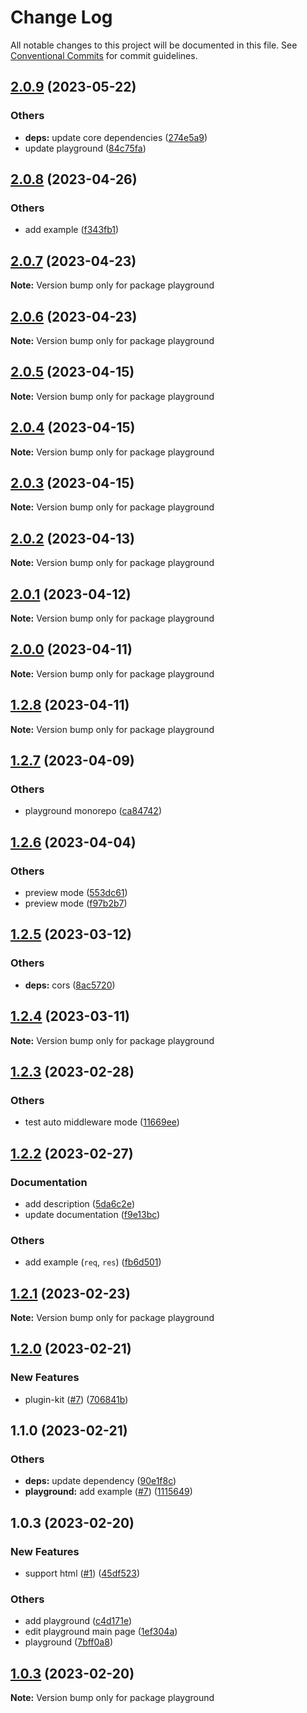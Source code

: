 # Change Log

All notable changes to this project will be documented in this file.
See [Conventional Commits](https://conventionalcommits.org) for commit guidelines.

## [2.0.9](https://github.com/do4ng/prext/compare/playground@2.0.8...playground@2.0.9) (2023-05-22)


### Others

* **deps:** update core dependencies ([274e5a9](https://github.com/do4ng/prext/commit/274e5a99df93fe1c4815ba3fffb6f213a1a4e47c))
* update playground ([84c75fa](https://github.com/do4ng/prext/commit/84c75fad2ed4153a8f80f3e095852a80b9b0c93d))



## [2.0.8](https://github.com/do4ng/prext/compare/playground@2.0.7...playground@2.0.8) (2023-04-26)


### Others

* add example ([f343fb1](https://github.com/do4ng/prext/commit/f343fb1779e532d6a345dbcf7671e3b29d38c1c9))



## [2.0.7](https://github.com/do4ng/prext/compare/playground@2.0.6...playground@2.0.7) (2023-04-23)

**Note:** Version bump only for package playground





## [2.0.6](https://github.com/do4ng/prext/compare/playground@2.0.5...playground@2.0.6) (2023-04-23)

**Note:** Version bump only for package playground





## [2.0.5](https://github.com/do4ng/prext/compare/playground@2.0.4...playground@2.0.5) (2023-04-15)

**Note:** Version bump only for package playground





## [2.0.4](https://github.com/do4ng/prext/compare/playground@2.0.3...playground@2.0.4) (2023-04-15)

**Note:** Version bump only for package playground





## [2.0.3](https://github.com/do4ng/prext/compare/playground@2.0.2...playground@2.0.3) (2023-04-15)

**Note:** Version bump only for package playground





## [2.0.2](https://github.com/do4ng/prext/compare/playground@2.0.1...playground@2.0.2) (2023-04-13)

**Note:** Version bump only for package playground





## [2.0.1](https://github.com/do4ng/prext/compare/playground@2.0.0...playground@2.0.1) (2023-04-12)

**Note:** Version bump only for package playground





## [2.0.0](https://github.com/do4ng/prext/compare/playground@1.2.8...playground@2.0.0) (2023-04-11)

**Note:** Version bump only for package playground





## [1.2.8](https://github.com/do4ng/prext/compare/playground@1.2.7...playground@1.2.8) (2023-04-11)

**Note:** Version bump only for package playground






## [1.2.7](https://github.com/do4ng/prext/compare/playground@1.2.6...playground@1.2.7) (2023-04-09)


### Others

* playground monorepo ([ca84742](https://github.com/do4ng/prext/commit/ca8474245e506a01b933418993eb5308b4ca12b8))



## [1.2.6](https://github.com/do4ng/prext/compare/playground@1.2.5...playground@1.2.6) (2023-04-04)


### Others

* preview mode ([553dc61](https://github.com/do4ng/prext/commit/553dc61d74c728a3eb21d86f05735f41f76a8e9b))
* preview mode ([f97b2b7](https://github.com/do4ng/prext/commit/f97b2b7d900bc0b0fffd064a6d266dc0e3dd0cda))



## [1.2.5](https://github.com/do4ng/prext/compare/playground@1.2.4...playground@1.2.5) (2023-03-12)


### Others

* **deps:** cors ([8ac5720](https://github.com/do4ng/prext/commit/8ac5720c6de4e914d540e07c3aea61737dbc4239))



## [1.2.4](https://github.com/do4ng/prext/compare/playground@1.2.3...playground@1.2.4) (2023-03-11)

**Note:** Version bump only for package playground





## [1.2.3](https://github.com/do4ng/prext/compare/playground@1.2.2...playground@1.2.3) (2023-02-28)


### Others

* test auto middleware mode ([11669ee](https://github.com/do4ng/prext/commit/11669eec17d4581d2ed47e894386df6becb9bb7b))



## [1.2.2](https://github.com/do4ng/prext/compare/playground@1.2.1...playground@1.2.2) (2023-02-27)


### Documentation

* add description ([5da6c2e](https://github.com/do4ng/prext/commit/5da6c2e0560d0789e1f511095d25d14c693743c9))
* update documentation ([f9e13bc](https://github.com/do4ng/prext/commit/f9e13bc5b0eb2cb17d198352f11e287c547f0ae8))


### Others

* add example (`req`, `res`) ([fb6d501](https://github.com/do4ng/prext/commit/fb6d50126f44f155a4bf5d974b7698792cfa94eb))




## [1.2.1](https://github.com/do4ng/prext/compare/playground@1.2.0...playground@1.2.1) (2023-02-23)

**Note:** Version bump only for package playground





## [1.2.0](https://github.com/do4ng/prext/compare/playground@1.1.0...playground@1.2.0) (2023-02-21)


### New Features

* plugin-kit ([#7](https://github.com/do4ng/prext/issues/7)) ([706841b](https://github.com/do4ng/prext/commit/706841b9ea333f529a5d5f8533e449b3c427f326))



## 1.1.0 (2023-02-21)


### Others

* **deps:** update dependency ([90e1f8c](https://github.com/do4ng/prext/commit/90e1f8c590a2fbdfd49a0e3068b0755a3ba2526f))
* **playground:** add example ([#7](https://github.com/do4ng/prext/issues/7)) ([1115649](https://github.com/do4ng/prext/commit/1115649aff71b4f9a7537e4358ab0daf8c6f81f3))

## 1.0.3 (2023-02-20)


### New Features

* support html ([#1](https://github.com/do4ng/prext/issues/1)) ([45df523](https://github.com/do4ng/prext/commit/45df523c92f7e867bb31d0d4c08062cb4e583e80))


### Others

* add playground ([c4d171e](https://github.com/do4ng/prext/commit/c4d171e1d59332f2b738dc581949f7116d3c9e5f))
* edit playground main page ([1ef304a](https://github.com/do4ng/prext/commit/1ef304a00616d80e4cb44b07ee2c1e55adc77b2a))
* playground ([7bff0a8](https://github.com/do4ng/prext/commit/7bff0a871c095722acbe9fcc6cf0a23bde399e22))



## [1.0.3](https://github.com/do4ng/prext/compare/v0.0.16...v1.0.3) (2023-02-20)

**Note:** Version bump only for package playground
